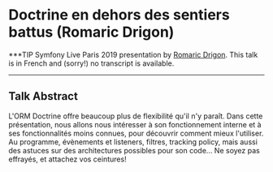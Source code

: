 # Doctrine en dehors des sentiers battus (Romaric Drigon)

***TIP
Symfony Live Paris 2019 presentation by [Romaric Drigon](https://connect.symfony.com/api/alternates/37cd387c-d19e-4472-876a-8082ada2ca21).
This talk is in French and (sorry!) no transcript is available.
***

## Talk Abstract

L'ORM Doctrine offre beaucoup plus de flexibilité qu'il n'y paraît. Dans cette présentation, nous allons nous intéresser à son fonctionnement interne et à ses fonctionnalités moins connues, pour découvrir comment mieux l'utiliser. Au programme, évènements et listeners, filtres, tracking policy, mais aussi des astuces sur des architectures possibles pour son code... Ne soyez pas effrayés, et attachez vos ceintures!


